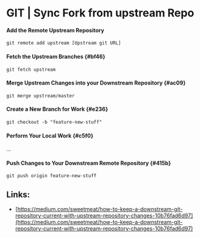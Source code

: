 # GIT \| Sync Fork from upstream Repo

#### Add the Remote Upstream Repository

```
git remote add upstream [Upstream git URL]
```

#### Fetch the Upstream Branches {#bf46}

```
git fetch upstream
```

#### Merge Upstream Changes into your Downstream Repository {#ac09}

```
git merge upstream/master
```

#### Create a New Branch for Work {#e236}

```
git checkout -b "feature-new-stuff"
```

#### Perform Your Local Work {#c5f0}

...

#### Push Changes to Your Downstream Remote Repository {#415b}

```
git push origin feature-new-stuff
```





## Links:

* [https://medium.com/sweetmeat/how-to-keep-a-downstream-git-repository-current-with-upstream-repository-changes-10b76fad6d97](https://medium.com/sweetmeat/how-to-keep-a-downstream-git-repository-current-with-upstream-repository-changes-10b76fad6d97)



